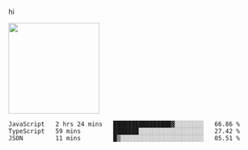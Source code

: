 hi

<img height="180em" src="https://github-readme-stats.vercel.app/api?username=AProductiveNerd&show_icons=true&hide_border=true&&count_private=true&include_all_commits=true" />

<!--START_SECTION:waka-->
```text
JavaScript   2 hrs 24 mins   ████████████████▓░░░░░░░░   66.86 % 
TypeScript   59 mins         ███████░░░░░░░░░░░░░░░░░░   27.42 % 
JSON         11 mins         █▒░░░░░░░░░░░░░░░░░░░░░░░   05.51 % 
```
<!--END_SECTION:waka-->
